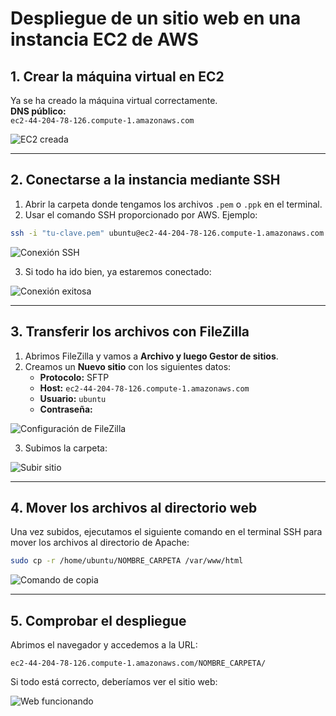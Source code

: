 
# Despliegue de un sitio web en una instancia EC2 de AWS

## 1. Crear la máquina virtual en EC2

Ya se ha creado la máquina virtual correctamente.  
**DNS público:**  
`ec2-44-204-78-126.compute-1.amazonaws.com`

![EC2 creada](https://github.com/user-attachments/assets/4c179215-9a15-45a9-b7bb-95f1f2ab1a7a)

---

## 2. Conectarse a la instancia mediante SSH

1. Abrir la carpeta donde tengamos los archivos `.pem` o `.ppk` en el terminal.
2. Usar el comando SSH proporcionado por AWS. Ejemplo:

```bash
ssh -i "tu-clave.pem" ubuntu@ec2-44-204-78-126.compute-1.amazonaws.com
```

![Conexión SSH](https://github.com/user-attachments/assets/73a61924-5589-4a10-8c18-b140837160b0)

3. Si todo ha ido bien, ya estaremos conectado:

![Conexión exitosa](https://github.com/user-attachments/assets/8eb68034-d1a9-4633-8dbd-c60da7b113c8)

---

## 3. Transferir los archivos con FileZilla

1. Abrimos FileZilla y vamos a **Archivo y luego Gestor de sitios**.
2. Creamos un **Nuevo sitio** con los siguientes datos:
   - **Protocolo:** SFTP
   - **Host:** `ec2-44-204-78-126.compute-1.amazonaws.com`
   - **Usuario:** `ubuntu`
   - **Contraseña:** 

![Configuración de FileZilla](https://github.com/user-attachments/assets/06f83497-aca1-40a0-b18d-e93ae2ed6ea6)

3. Subimos la carpeta:

![Subir sitio](https://github.com/user-attachments/assets/15e58ab2-e26f-4fde-a7ed-995c62a03243)

---

## 4. Mover los archivos al directorio web

Una vez subidos, ejecutamos el siguiente comando en el terminal SSH para mover los archivos al directorio de Apache:

```bash
sudo cp -r /home/ubuntu/NOMBRE_CARPETA /var/www/html
```

![Comando de copia](https://github.com/user-attachments/assets/de2a6acc-2bfa-4f5c-87a6-e03f4d947ed0)

---

## 5. Comprobar el despliegue

Abrimos el navegador y accedemos a la URL:

```
ec2-44-204-78-126.compute-1.amazonaws.com/NOMBRE_CARPETA/
```

Si todo está correcto, deberíamos ver el sitio web:

![Web funcionando](https://github.com/user-attachments/assets/23fba06f-91a2-46b2-9ad4-1dfdd5d9cc03)

